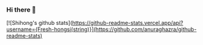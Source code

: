 ### Hi there 👋

<!--
**Fresh-hongsi/Fresh-hongsi** is a ✨ _special_ ✨ repository because its `README.md` (this file) appears on your GitHub profile.

Here are some ideas to get you started:

- 🔭 I’m currently working on ...
- 🌱 I’m currently learning ...
- 👯 I’m looking to collaborate on ...
- 🤔 I’m looking for help with ...
- 💬 Ask me about ...
- 📫 How to reach me: ...
- 😄 Pronouns: ...
- ⚡ Fun fact: ...
-->

[![Shihong's github stats](https://github-readme-stats.vercel.app/api?username={Fresh-hongsi(string)}](https://github.com/anuraghazra/github-readme-stats)


